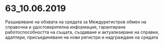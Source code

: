 # 63_10.06.2019

Разширяване на обхвата на средата за Междурегистров обмен на справочна и удостоверителна информация, гарантиране работоспособността на същата, създаване и актуализиране на справки, адаптери, присъединяване на нови регистри и надграждане на средата 